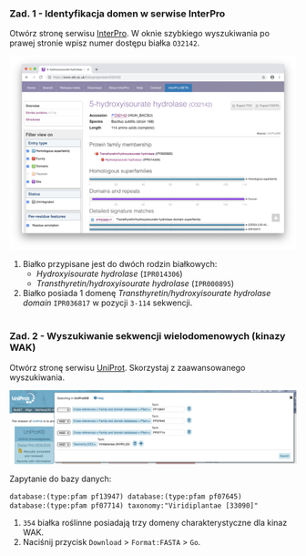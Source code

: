 ### Zad. 1 - Identyfikacja domen w serwise InterPro
Otwórz stronę serwisu [InterPro](https://www.ebi.ac.uk/interpro/). W oknie szybkiego wyszukiwania po prawej stronie wpisz numer dostępu białka `O32142`. 

<img src="./images/interpro-bacillus.png" alt="interpro-bacillus">

1. Białko przypisane jest do dwóch rodzin białkowych:
   * *Hydroxyisourate hydrolase* (`IPR014306`)
   * *Transthyretin/hydroxyisourate hydrolase* (`IPR000895`)
2. Białko posiada 1 domenę *Transthyretin/hydroxyisourate hydrolase domain* `IPR036817` w pozycji `3-114` sekwencji.
<br/><br/>

### Zad. 2 - Wyszukiwanie sekwencji wielodomenowych (kinazy WAK)
Otwórz stronę serwisu [UniProt](https://www.uniprot.org). Skorzystaj z zaawansowanego wyszukiwania.

<img src="./images/uniprot-advanced_pfam.png" alt="uniprot-advanced_pfam">

Zapytanie do bazy danych:

```
database:(type:pfam pf13947) database:(type:pfam pf07645)
database:(type:pfam pf07714) taxonomy:"Viridiplantae [33090]"
```

1. `354` białka roślinne posiadają trzy domeny charakterystyczne dla kinaz WAK.
2. Naciśnij przycisk `Download` > `Format:FASTA` > `Go`.